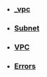- ### [_vpc]("./_vpc.md")
- ### [Subnet]("./Subnet.md")
- ### [VPC]("./VPC.md")
- ### [Errors]("./Errors.md")
